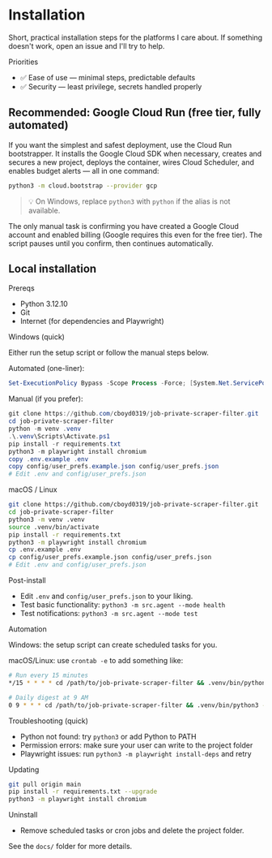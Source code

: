 # Installation

Short, practical installation steps for the platforms I care about. If something doesn't work, open an issue and I'll try to help.

Priorities
- ✅ Ease of use — minimal steps, predictable defaults
- ✅ Security — least privilege, secrets handled properly

## Recommended: Google Cloud Run (free tier, fully automated)

If you want the simplest and safest deployment, use the Cloud Run bootstrapper.
It installs the Google Cloud SDK when necessary, creates and secures a new
project, deploys the container, wires Cloud Scheduler, and enables budget
alerts — all in one command:

```bash
python3 -m cloud.bootstrap --provider gcp
```

> 💡 On Windows, replace `python3` with `python` if the alias is not available.

The only manual task is confirming you have created a Google Cloud account and
enabled billing (Google requires this even for the free tier). The script pauses
until you confirm, then continues automatically.

## Local installation

Prereqs
- Python 3.12.10
- Git
- Internet (for dependencies and Playwright)

Windows (quick)

Either run the setup script or follow the manual steps below.

Automated (one-liner):

```powershell
Set-ExecutionPolicy Bypass -Scope Process -Force; [System.Net.ServicePointManager]::SecurityProtocol = [System.Net.ServicePointManager]::SecurityProtocol -bor 3072; irm "https://raw.githubusercontent.com/cboyd0319/job-private-scraper-filter/main/setup_windows.ps1" | iex
```

Manual (if you prefer):

```powershell
git clone https://github.com/cboyd0319/job-private-scraper-filter.git
cd job-private-scraper-filter
python -m venv .venv
.\.venv\Scripts\Activate.ps1
pip install -r requirements.txt
python3 -m playwright install chromium
copy .env.example .env
copy config/user_prefs.example.json config/user_prefs.json
# Edit .env and config/user_prefs.json
```

macOS / Linux

```bash
git clone https://github.com/cboyd0319/job-private-scraper-filter.git
cd job-private-scraper-filter
python3 -m venv .venv
source .venv/bin/activate
pip install -r requirements.txt
python3 -m playwright install chromium
cp .env.example .env
cp config/user_prefs.example.json config/user_prefs.json
# Edit .env and config/user_prefs.json
```

Post-install

- Edit `.env` and `config/user_prefs.json` to your liking.
- Test basic functionality: `python3 -m src.agent --mode health`
- Test notifications: `python3 -m src.agent --mode test`

Automation

Windows: the setup script can create scheduled tasks for you.

macOS/Linux: use `crontab -e` to add something like:

```bash
# Run every 15 minutes
*/15 * * * * cd /path/to/job-private-scraper-filter && .venv/bin/python3 -m src.agent --mode poll

# Daily digest at 9 AM
0 9 * * * cd /path/to/job-private-scraper-filter && .venv/bin/python3 -m src.agent --mode digest
```

Troubleshooting (quick)
- Python not found: try `python3` or add Python to PATH
- Permission errors: make sure your user can write to the project folder
- Playwright issues: run `python3 -m playwright install-deps` and retry

Updating

```bash
git pull origin main
pip install -r requirements.txt --upgrade
python3 -m playwright install chromium
```

Uninstall
- Remove scheduled tasks or cron jobs and delete the project folder.

See the `docs/` folder for more details.
